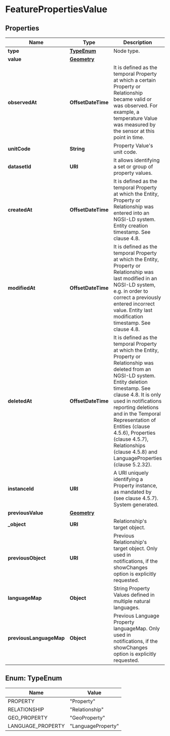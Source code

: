 

# FeaturePropertiesValue


## Properties

| Name | Type | Description | Notes |
|------------ | ------------- | ------------- | -------------|
|**type** | [**TypeEnum**](#TypeEnum) | Node type.  |  [optional] |
|**value** | [**Geometry**](Geometry.md) |  |  [optional] |
|**observedAt** | **OffsetDateTime** | It is defined as the temporal Property at which a certain Property or Relationship became valid or was observed. For example, a temperature Value was measured by the sensor at this point in time.  |  [optional] |
|**unitCode** | **String** | Property Value&#39;s unit code.  |  [optional] |
|**datasetId** | **URI** | It allows identifying a set or group of property values.  |  [optional] |
|**createdAt** | **OffsetDateTime** | It is defined as the temporal Property at which the Entity, Property or Relationship was entered into an NGSI-LD system.  Entity creation timestamp. See clause 4.8.  |  [optional] |
|**modifiedAt** | **OffsetDateTime** | It is defined as the temporal Property at which the Entity, Property or Relationship was last modified in an NGSI-LD system, e.g. in order to correct a previously entered incorrect value.  Entity last modification timestamp. See clause 4.8.  |  [optional] |
|**deletedAt** | **OffsetDateTime** | It is defined as the temporal Property at which the Entity, Property or Relationship was deleted from an NGSI-LD system.  Entity deletion timestamp. See clause 4.8. It is only used in notifications reporting deletions and in the Temporal Representation of Entities (clause 4.5.6), Properties (clause 4.5.7), Relationships (clause 4.5.8) and LanguageProperties (clause 5.2.32).  |  [optional] |
|**instanceId** | **URI** | A URI uniquely identifying a Property instance, as mandated by (see clause 4.5.7). System generated.  |  [optional] [readonly] |
|**previousValue** | [**Geometry**](Geometry.md) |  |  [optional] |
|**_object** | **URI** | Relationship&#39;s target object.  |  [optional] |
|**previousObject** | **URI** | Previous Relationship&#39;s target object. Only used in notifications, if the showChanges  option is explicitly requested.  |  [optional] [readonly] |
|**languageMap** | **Object** | String Property Values defined in multiple natural languages.  |  [optional] |
|**previousLanguageMap** | **Object** | Previous Language Property languageMap. Only used in notifications, if the showChanges  option is explicitly requested.  |  [optional] [readonly] |



## Enum: TypeEnum

| Name | Value |
|---- | -----|
| PROPERTY | &quot;Property&quot; |
| RELATIONSHIP | &quot;Relationship&quot; |
| GEO_PROPERTY | &quot;GeoProperty&quot; |
| LANGUAGE_PROPERTY | &quot;LanguageProperty&quot; |



